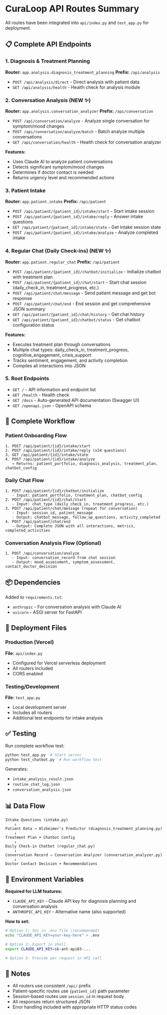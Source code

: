 # CuraLoop API Routes Summary

All routes have been integrated into `api/index.py` and `test_app.py` for deployment.

## 📋 Complete API Endpoints

### 1. Diagnosis & Treatment Planning
**Router:** `app.analysis.diagnosis_treatment_planning`
**Prefix:** `/api/analysis`

- `POST /api/analysis/direct` - Direct analysis with patient data
- `GET /api/analysis/health` - Health check for analysis module

### 2. Conversation Analysis (NEW ✨)
**Router:** `app.analysis.conversation_analyzer`
**Prefix:** `/api/conversation`

- `POST /api/conversation/analyze` - Analyze single conversation for symptom/mood changes
- `POST /api/conversation/analyze/batch` - Batch analyze multiple conversations
- `GET /api/conversation/health` - Health check for conversation analyzer

**Features:**
- Uses Claude AI to analyze patient conversations
- Detects significant symptom/mood changes
- Determines if doctor contact is needed
- Returns urgency level and recommended actions

### 3. Patient Intake
**Router:** `app.patient.intake`
**Prefix:** `/api/patient`

- `POST /api/patient/{patient_id}/intake/start` - Start intake session
- `POST /api/patient/{patient_id}/intake/reply` - Answer intake questions
- `GET /api/patient/{patient_id}/intake/state` - Get intake session state
- `POST /api/patient/{patient_id}/intake/analyze` - Analyze completed intake

### 4. Regular Chat (Daily Check-ins) (NEW ✨)
**Router:** `app.patient.regular_chat`
**Prefix:** `/api/patient`

- `POST /api/patient/{patient_id}/chatbot/initialize` - Initialize chatbot with treatment plan
- `POST /api/patient/{patient_id}/chat/start` - Start chat session (daily_check_in, treatment_progress, etc.)
- `POST /api/patient/chat/message` - Send patient message and get bot response
- `POST /api/patient/chat/end` - End session and get comprehensive JSON summary
- `GET /api/patient/{patient_id}/chat/history` - Get chat history
- `GET /api/patient/{patient_id}/chatbot/status` - Get chatbot configuration status

**Features:**
- Executes treatment plan through conversations
- Multiple chat types: daily_check_in, treatment_progress, cognitive_engagement, crisis_support
- Tracks sentiment, engagement, and activity completion
- Compiles all interactions into JSON

### 5. Root Endpoints

- `GET /` - API information and endpoint list
- `GET /health` - Health check
- `GET /docs` - Auto-generated API documentation (Swagger UI)
- `GET /openapi.json` - OpenAPI schema

## 🔄 Complete Workflow

### Patient Onboarding Flow
```
1. POST /api/patient/{id}/intake/start
2. POST /api/patient/{id}/intake/reply (x34 questions)
3. GET /api/patient/{id}/intake/state
4. POST /api/patient/{id}/intake/analyze
   → Returns: patient_portfolio, diagnosis_analysis, treatment_plan, chatbot_config
```

### Daily Chat Flow
```
1. POST /api/patient/{id}/chatbot/initialize
   - Input: patient_portfolio, treatment_plan, chatbot_config
2. POST /api/patient/{id}/chat/start
   - Input: chat_type (daily_check_in, treatment_progress, etc.)
3. POST /api/patient/chat/message (repeat for conversation)
   - Input: session_id, patient_message
   - Output: chatbot_message, follow_up_questions, activity_completed
4. POST /api/patient/chat/end
   - Output: Complete JSON with all interactions, metrics, completed_activities
```

### Conversation Analysis Flow (Optional)
```
1. POST /api/conversation/analyze
   - Input: conversation_record from chat session
   - Output: mood_assessment, symptom_assessment, contact_doctor_decision
```

## 📦 Dependencies

Added to `requirements.txt`:
- `anthropic` - For conversation analysis with Claude AI
- `uvicorn` - ASGI server for FastAPI

## 🚀 Deployment Files

### Production (Vercel)
**File:** `api/index.py`
- Configured for Vercel serverless deployment
- All routers included
- CORS enabled

### Testing/Development
**File:** `test_app.py`
- Local development server
- Includes all routers
- Additional test endpoints for intake analysis

## ✅ Testing

Run complete workflow test:
```bash
python test_app.py  # Start server
python test_chatbot.py  # Run workflow test
```

Generates:
- `intake_analysis_result.json`
- `routine_chat_log.json`
- `conversation_analysis.json`

## 📊 Data Flow

```
Intake Questions (intake.py)
    ↓
Patient Data → Alzheimer's Predictor (diagnosis_treatment_planning.py)
    ↓
Treatment Plan + Chatbot Config
    ↓
Daily Check-in Chatbot (regular_chat.py)
    ↓
Conversation Record → Conversation Analyzer (conversation_analyzer.py)
    ↓
Doctor Contact Decision + Recommendations
```

## 🔑 Environment Variables

**Required for LLM features:**
- `CLAUDE_API_KEY` - Claude API key for diagnosis planning and conversation analysis
- `ANTHROPIC_API_KEY` - Alternative name (also supported)

**How to set:**
```bash
# Option 1: Set in .env file (recommended)
echo "CLAUDE_API_KEY=your-key-here" > .env

# Option 2: Export in shell
export CLAUDE_API_KEY=sk-ant-api03-...

# Option 3: Provide per request in API call
```

## 📝 Notes

- All routers use consistent `/api/` prefix
- Patient-specific routes use `{patient_id}` path parameter
- Session-based routes use `session_id` in request body
- All responses return structured JSON
- Error handling included with appropriate HTTP status codes
